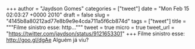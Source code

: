 
+++
author = "Jaydson Gomes"
categories = ["tweet"]
date = "Mon Feb 15 02:03:27 +0000 2010"
draft = false
slug = "4145b8a80212ad77e8b9e9e4cda711a5f6cb874d"
tags = ["tweet"]
title = """Filme sinistro esse: http..."""
tweet = true
micro = true
tweet_url = "https://twitter.com/jaydson/status/9121653301"
+++
Filme sinistro esse: http://goo.gl/dgAe Alguém já viu?
